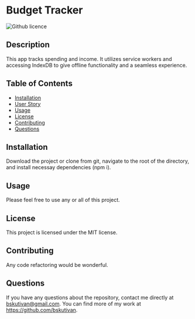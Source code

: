 # Budget Tracker
  ![Github licence](http://img.shields.io/badge/license-MIT-blue.svg)
  ## Description
  This app tracks spending and income. It utilizes service workers and accessing IndexDB to give offline functionality and a seamless experience.
  ## Table of Contents
  * [Installation](#installation)
  * [User Story](#user-story)
  * [Usage](#usage)
  * [License](#license)
  * [Contributing](#contributing)
  * [Questions](#questions)
  ## Installation 
  Download the project or clone from git, navigate to the root of the directory, and install necessay dependencies (npm i).
  
  ## Usage
  Please feel free to use any or all of this project.
   
  ## License
  This project is licensed under the MIT license.
  ## Contributing
  Any code refactoring would be wonderful.
 
  ## Questions
  If you have any questions about the repository, contact me directly at bskutivan@gmail.com. You can find more of my work at https://github.com/bskutivan.
